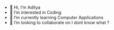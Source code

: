 - 👋 Hi, I’m Aditya
- 👀 I’m interested in Coding
- 🌱 I’m currently learning Computer Applications
- 💞️ I’m looking to collaborate on I dont know what ?
